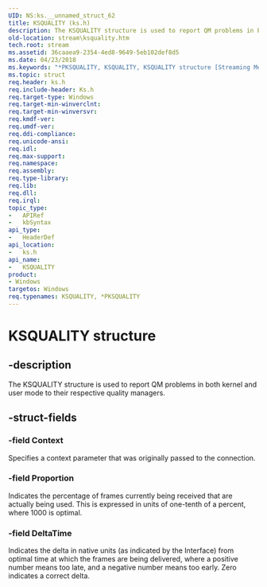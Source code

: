 ```yaml
---
UID: NS:ks.__unnamed_struct_62
title: KSQUALITY (ks.h)
description: The KSQUALITY structure is used to report QM problems in both kernel and user mode to their respective quality managers.
old-location: stream\ksquality.htm
tech.root: stream
ms.assetid: 36caaea9-2354-4ed8-9649-5eb102def8d5
ms.date: 04/23/2018
ms.keywords: "*PKSQUALITY, KSQUALITY, KSQUALITY structure [Streaming Media Devices], PKSQUALITY, PKSQUALITY structure pointer [Streaming Media Devices], ks-struct_a2b63e1c-e5b4-437d-a5ba-0746f8388eef.xml, ks/KSQUALITY, ks/PKSQUALITY, stream.ksquality"
ms.topic: struct
req.header: ks.h
req.include-header: Ks.h
req.target-type: Windows
req.target-min-winverclnt: 
req.target-min-winversvr: 
req.kmdf-ver: 
req.umdf-ver: 
req.ddi-compliance: 
req.unicode-ansi: 
req.idl: 
req.max-support: 
req.namespace: 
req.assembly: 
req.type-library: 
req.lib: 
req.dll: 
req.irql: 
topic_type:
-	APIRef
-	kbSyntax
api_type:
-	HeaderDef
api_location:
-	ks.h
api_name:
-	KSQUALITY
product:
- Windows
targetos: Windows
req.typenames: KSQUALITY, *PKSQUALITY
---
```


# KSQUALITY structure


## -description


The KSQUALITY structure is used to report QM problems in both kernel and user mode to their respective quality managers.


## -struct-fields




### -field Context

Specifies a context parameter that was originally passed to the connection.


### -field Proportion

Indicates the percentage of frames currently being received that are actually being used. This is expressed in units of one-tenth of a percent, where 1000 is optimal.


### -field DeltaTime

Indicates the delta in native units (as indicated by the Interface) from optimal time at which the frames are being delivered, where a positive number means too late, and a negative number means too early. Zero indicates a correct delta.

